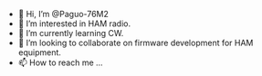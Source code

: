 - 👋 Hi, I’m @Paguo-76M2
- 👀 I’m interested in HAM radio.
- 🌱 I’m currently learning CW.
- 💞️ I’m looking to collaborate on firmware development for HAM equipment.
- 📫 How to reach me ...

<!---
Paguo-76M2/Paguo-76M2 is a ✨ special ✨ repository because its `README.md` (this file) appears on your GitHub profile.
You can click the Preview link to take a look at your changes.
--->
